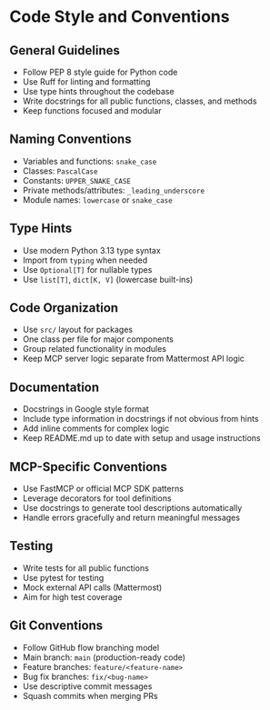 # Code Style and Conventions

## General Guidelines
- Follow PEP 8 style guide for Python code
- Use Ruff for linting and formatting
- Use type hints throughout the codebase
- Write docstrings for all public functions, classes, and methods
- Keep functions focused and modular

## Naming Conventions
- Variables and functions: `snake_case`
- Classes: `PascalCase`
- Constants: `UPPER_SNAKE_CASE`
- Private methods/attributes: `_leading_underscore`
- Module names: `lowercase` or `snake_case`

## Type Hints
- Use modern Python 3.13 type syntax
- Import from `typing` when needed
- Use `Optional[T]` for nullable types
- Use `list[T]`, `dict[K, V]` (lowercase built-ins)

## Code Organization
- Use `src/` layout for packages
- One class per file for major components
- Group related functionality in modules
- Keep MCP server logic separate from Mattermost API logic

## Documentation
- Docstrings in Google style format
- Include type information in docstrings if not obvious from hints
- Add inline comments for complex logic
- Keep README.md up to date with setup and usage instructions

## MCP-Specific Conventions
- Use FastMCP or official MCP SDK patterns
- Leverage decorators for tool definitions
- Use docstrings to generate tool descriptions automatically
- Handle errors gracefully and return meaningful messages

## Testing
- Write tests for all public functions
- Use pytest for testing
- Mock external API calls (Mattermost)
- Aim for high test coverage

## Git Conventions
- Follow GitHub flow branching model
- Main branch: `main` (production-ready code)
- Feature branches: `feature/<feature-name>`
- Bug fix branches: `fix/<bug-name>`
- Use descriptive commit messages
- Squash commits when merging PRs
